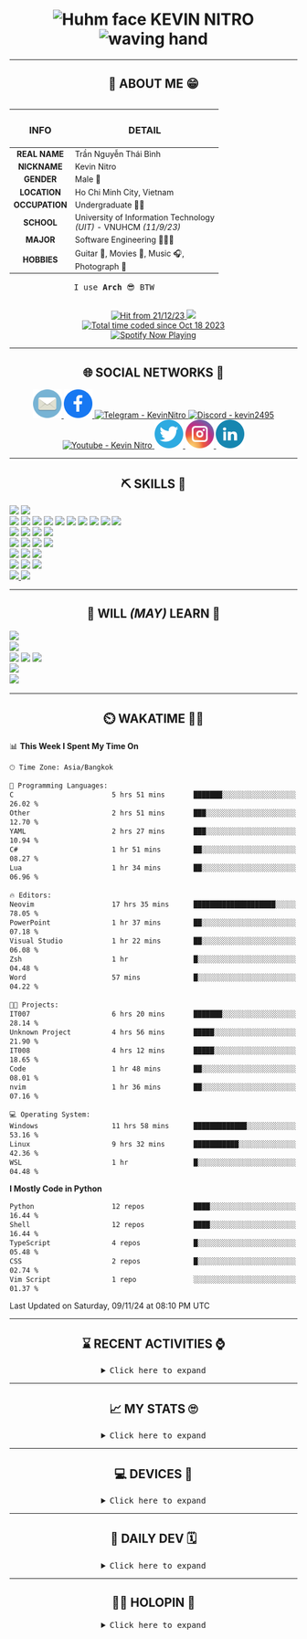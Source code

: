 <h1 align="center">
  <img src="https://i.giphy.com/CaiVJuZGvR8HK.webp" alt="Huhm face" width="25px" height="25px">
  KEVIN NITRO
  <img src="https://media.tenor.com/SNL9_xhZl9oAAAAi/waving-hand-joypixels.gif" alt="waving hand" width="30px" height="30px">
</h1>

<hr>

<!-- ABOUT ME SECTION -->

<h2 align="center"> 💬 ABOUT ME 😁</h2>

<table align="left">
  <thead>
    <tr>
      <th align="center"><h3><strong>INFO</strong></h3></th>
      <th align="center"><h3><strong>DETAIL</strong></h3></th>
    </tr>
  </thead>
  <tbody>
    <tr>
      <td align="center"><strong>REAL NAME</strong></td>
      <td>Trần Nguyễn Thái Bình</td>
    </tr>
    <tr>
      <td align="center"><strong>NICKNAME</strong></td>
      <td>Kevin Nitro</td>
    </tr>
    <tr>
      <td align="center"><strong>GENDER</strong></td>
      <td>Male 👨</td>
    </tr>
    <tr>
      <td align="center"><strong>LOCATION</strong></td>
      <td>Ho Chi Minh City, Vietnam</td>
    </tr>
    <tr>
      <td align="center"><strong>OCCUPATION</strong></td>
      <td>Undergraduate 👨‍🎓</td>
    </tr>
    <tr>
      <td align="center"><strong>SCHOOL</strong></td>
      <td>University of Information Technology<br><em>(UIT)</em> - VNUHCM <em>(11/9/23)</em></td>
    </tr>
    <tr>
      <td align="center"><strong>MAJOR</strong></td>
      <td>Software Engineering 👨🏻‍💻</td>
    </tr>
    <tr>
      <td align="center"><strong>HOBBIES</strong></td>
      <td>Guitar 🎸, Movies 🍿, Music 🎧,<br>Photograph 📸</td>
    </tr>
  </tbody>
  <tfoot>
    <tr>
      <td colspan="2" align="center">
        <pre>I use <strong>Arch</strong> 😎 BTW</pre>
      </td>
    </tr>
  </tfoot>
</table>

<div align="right">
  <div align="center">
    <a href="https://github.com/KevinNitroG">
      <img src="https://komarev.com/ghpvc/?username=KevinNitroG&color=82A0D8&style=for-the-badge&label=hit" alt="Hit from 21/12/23">
    </a>
    <a href="https://github.com/KevinNitroG">
      <img src="https://img.shields.io/badge/website-ECEE81?style=for-the-badge">
    </a>
    <br>
    <a href="https://wakatime.com/@018b410d-fa7b-44ba-a5de-f025fcbeb499"><img src="https://wakatime.com/badge/user/018b410d-fa7b-44ba-a5de-f025fcbeb499.svg?style=for-the-badge" alt="Total time coded since Oct 18 2023" /></a>
  </div>
  <!-- Spotify Github Profile: https://github.com/kittinan/spotify-github-profile -->
  <div align="center">
    <a align="center" href="https://spotify-github-profile.kittinanx.com/api/view?uid=31ms2mpwauroluxnjudw7a6u336e&redirect=true">
      <img src="https://spotify-github-profile.kittinanx.com/api/view?uid=31ms2mpwauroluxnjudw7a6u336e&cover_image=true&theme=default&show_offline=false&background_color=1a1b27&interchange=true&bar_color_cover=true" alt="Spotify Now Playing" width="260px">
    </a>
  </div>
</div>

<hr width="100%">

<!-- SOCIAL NETWORKS SECTION -->

<h2 align="center">🌐 SOCIAL NETWORKS 📩</h2>

<div align="center" style="text-decoration=none;">
  <a href="mailto:kevinnitro@duck.com" target="_blank">
    <img src="icons/email.svg" alt="Email - kevinnitro@duck.com" height="50" width="50" />
  </a>
  <a href="https://www.facebook.com/KevinNitro" target="_blank">
    <img src="icons/facebook.svg" alt="Facebook - Trần Nguyễn Thái Bình" height="50" width="50" />
  </a>
  <a href="https://t.me/KevinNitro" target="_blank">
    <img src="https://cdn-icons-png.flaticon.com/512/1603/1603076.png" alt="Telegram - KevinNitro" height="50" width="50" />
  </a>
  <a href="https://discord.com/users/343579767871897570" target="_blank">
    <img src="https://uxwing.com/wp-content/themes/uxwing/download/brands-and-social-media/discord-round-color-icon.png" alt="Discord - kevin2495" height="50" width="50" />
  </a>
  <a href="https://www.youtube.com/c/kevinnitro" target="_blank">
    <img src="https://upload.wikimedia.org/wikipedia/commons/thumb/a/a0/YouTube_social_red_circle_%282017%29.svg/450px-YouTube_social_red_circle_%282017%29.svg.png?20220808215554" alt="Youtube - Kevin Nitro" height="50" width="50" />
  </a>
  <a href="https://twitter.com/kevinnitrog" target="_blank">
    <img src="icons/twitter.svg" alt="Twitter - kevinnitrog" height="50" width="50" />
  </a>
  <a href="https://instagram.com/KevinNitroG" target="_blank">
    <img src="icons/instagram.svg" alt="Instagram - KevinNitroG" height="50" width="50" />
  </a>
  <a href="https://www.linkedin.com/in/KevinNitro/" target="_blank">
    <img src="icons/linkedin.svg" alt="Linkedin - Nguyen Thai Binh Tran (KevinNitro)" height="50" width="50" />
  </a>
</div>

<!-- <hr> -->

<!-- SKILLS AND WILL (MAY) LEARN SECTION -->

<!-- Skillicons: https://github.com/tandpfun/skill-icons -->

<!-- <center>
  <table align="center">
    <thead>
      <tr>
        <th align="center"><h2>⛏️ SKILLS 🔨</h2></th>
        <th align="center"><h2>📑 WILL <em>(MAY)</em> LEARN 🧾</h2></th>
      </tr>
    </thead>
    <tbody>
      <tr>
        <td align="center" style="vertical-align: top;">
          <img src="https://skillicons.dev/icons?i=linux,ps,pr,visualstudio,vscode,neovim,regex,cpp,py,md,bash,git,github,gitlab,githubactions,workers&theme=dark&perline=4" alt="My skills" height="205px"/>
        </td>
        <td align="center" style="vertical-align: top;">
          <img src="https://skillicons.dev/icons?i=html,css,bootstrap,js,selenium,docker,cloudflare,mongodb,redis,vercel,netlify,replit,aws,raspberrypi,devto,linkedin&theme=dark&perline=5" alt="May / Will learn skills" height="205px"/>
        </td>
      </tr>
    </tbody>
  </table>
</center> -->

<hr>

<h2 align="center">⛏️ SKILLS 🔨</h2>

<div>
  <img src="https://img.shields.io/badge/Arch-1793D1?style=for-the-badge&logo=arch-linux&logoColor=white">
  <img src="https://img.shields.io/badge/Windows-0078D6?style=for-the-badge&logo=windows&logoColor=white">
  <!-- <img src="https://img.shields.io/badge/Ubuntu-E95420?style=for-the-badge&logo=ubuntu&logoColor=white"> -->
  <!-- <img src="https://img.shields.io/badge/Fedora-294172?style=for-the-badge&logo=fedora&logoColor=white"> -->
  <!-- <img src="https://img.shields.io/badge/Kali-268BEE?style=for-the-badge&logo=kalilinux&logoColor=white"> -->
</div>
<div>
  <img src="https://img.shields.io/badge/Python-3F7CAD?style=for-the-badge&logo=python&logoColor=white">
  <img src="https://img.shields.io/badge/C%2B%2B-00599C?style=for-the-badge&logo=c%2B%2B&logoColor=white">
  <img src="https://img.shields.io/badge/HTML5-E34F26?style=for-the-badge&logo=html5&logoColor=white">
  <img src="https://img.shields.io/badge/CSS3-1572B6?style=for-the-badge&logo=css3&logoColor=white">
  <img src="https://img.shields.io/badge/JavaScript-F9AB00?style=for-the-badge&logo=javascript&logoColor=white">
  <img src="https://img.shields.io/badge/TypeScript-007ACC?style=for-the-badge&logo=typescript&logoColor=white">
  <img src="https://img.shields.io/badge/Shell_Script-121011?style=for-the-badge&logo=gnu-bash&logoColor=white">
  <img src="https://img.shields.io/badge/powershell-5391FE?style=for-the-badge&logo=educative&logoColor=white"> <!-- old logo is powershell -->
  <img src="https://img.shields.io/badge/Lua-2C2D72?style=for-the-badge&logo=lua&logoColor=white">
  <img src="https://img.shields.io/badge/Markdown-000000?style=for-the-badge&logo=markdown&logoColor=white">
</div>
<div>
  <img src="https://img.shields.io/badge/GIT-E44C30?style=for-the-badge&logo=git&logoColor=white">
  <img src="https://img.shields.io/badge/GitHub_Actions-2088FF?style=for-the-badge&logo=github-actions&logoColor=white">
  <img src="https://img.shields.io/badge/Selenium-43B02A?style=for-the-badge&logo=Selenium&logoColor=white">
  <img src="https://img.shields.io/badge/Docker-2CA5E0?style=for-the-badge&logo=docker&logoColor=white">
</div>
<div>
  <img src="https://img.shields.io/badge/NeoVim-%2357A143.svg?&style=for-the-badge&logo=neovim&logoColor=white">
  <img src="https://img.shields.io/badge/VSCode-0078D4?style=for-the-badge&logo=visual%20studio%20code&logoColor=white">
  <img src="https://img.shields.io/badge/Visual_Studio-5C2D91?style=for-the-badge&logo=visual%20studio&logoColor=white">
  <img src="https://img.shields.io/badge/Colab-F9AB00?style=for-the-badge&logo=googlecolab&logoColor=white">
</div>
<div>
  <img src="https://img.shields.io/badge/tmux-1BB91F?style=for-the-badge&logo=tmux&logoColor=white">
  <img src="https://img.shields.io/badge/alacritty-F46D01?style=for-the-badge&logo=alacritty&logoColor=white">
  <img src="https://img.shields.io/badge/windows%20terminal-4D4D4D?style=for-the-badge&logo=windows%20terminal&logoColor=white">
  <!-- <img src="https://img.shields.io/badge/wezterm-4E49EE?style=for-the-badge&logo=wezterm&logoColor=white"> -->
  <!-- <img src="https://img.shields.io/badge/starship-DD0B78?style=for-the-badge&logo=starship&logoColor=white"> -->
</div>
<div>
  <img src="https://img.shields.io/badge/Brave-FB542B?style=for-the-badge&logo=Brave&logoColor=white">
  <img src="https://img.shields.io/badge/Google_chrome-4285F4?style=for-the-badge&logo=Google-chrome&logoColor=white">
  <img src="https://img.shields.io/badge/Notion-000000?style=for-the-badge&logo=notion&logoColor=white">
</div>
<div>
  <a href="https://leetcode.com/u/KevinNitro/">
    <img src="https://img.shields.io/badge/-LeetCode-FFA116?style=for-the-badge&logo=LeetCode&logoColor=white">
  </a>
  <img src="https://img.shields.io/badge/-Hackerrank-2EC866?style=for-the-badge&logo=HackerRank&logoColor=white">
</div>

<hr>

<h2 align="center">📑 WILL <em>(MAY)</em> LEARN 🧾</h2>

<div>
  <img src="https://img.shields.io/badge/Raspberry%20Pi-A22846?style=for-the-badge&logo=Raspberry%20Pi&logoColor=white">
</div>
<div>
  <img src="https://img.shields.io/badge/Node%20js-339933?style=for-the-badge&logo=nodedotjs&logoColor=white">
</div>
<div>
  <img src="https://img.shields.io/badge/MongoDB-4EA94B?style=for-the-badge&logo=mongodb&logoColor=white">
  <img src="https://img.shields.io/badge/redis-%23DD0031.svg?&style=for-the-badge&logo=redis&logoColor=white">
  <img src="https://img.shields.io/badge/Cloudflare-F38020?style=for-the-badge&logo=Cloudflare&logoColor=white">
</div>
<div>
  <img src="https://img.shields.io/badge/Obsidian-483699?style=for-the-badge&logo=Obsidian&logoColor=white">
</div>
<div>
  <img src="https://img.shields.io/badge/GitLab-330F63?style=for-the-badge&logo=gitlab&logoColor=white">
</div>

<hr>

<!-- WAKATIME SECTION -->

<h2 align="center">⏲️ WAKATIME 🧑‍💻</h2>

<!-- WakaTime SVG: https://github.com/avinal/Profile-Readme-WakaTime -->

<!--
<div width="80%" align="center">
  <img src="https://github.com/KevinNitroG/KevinNitroG/blob/wakatime/images/stat.svg"
    alt="KevinNitroG WakaTime Activity"
  />
</div>
-->

<!-- WakaTime Code: https://github.com/athul/waka-readme -->
<!-- WakaTime Readme Stats: https://github.com/anmol098/waka-readme-stats -->

<!--START_SECTION:waka-->
📊 **This Week I Spent My Time On** 

```text
🕑︎ Time Zone: Asia/Bangkok

💬 Programming Languages: 
C                        5 hrs 51 mins       ███████░░░░░░░░░░░░░░░░░░   26.02 % 
Other                    2 hrs 51 mins       ███░░░░░░░░░░░░░░░░░░░░░░   12.70 % 
YAML                     2 hrs 27 mins       ███░░░░░░░░░░░░░░░░░░░░░░   10.94 % 
C#                       1 hr 51 mins        ██░░░░░░░░░░░░░░░░░░░░░░░   08.27 % 
Lua                      1 hr 34 mins        ██░░░░░░░░░░░░░░░░░░░░░░░   06.96 % 

🔥 Editors: 
Neovim                   17 hrs 35 mins      ████████████████████░░░░░   78.05 % 
PowerPoint               1 hr 37 mins        ██░░░░░░░░░░░░░░░░░░░░░░░   07.18 % 
Visual Studio            1 hr 22 mins        ██░░░░░░░░░░░░░░░░░░░░░░░   06.08 % 
Zsh                      1 hr                █░░░░░░░░░░░░░░░░░░░░░░░░   04.48 % 
Word                     57 mins             █░░░░░░░░░░░░░░░░░░░░░░░░   04.22 % 

🐱‍💻 Projects: 
IT007                    6 hrs 20 mins       ███████░░░░░░░░░░░░░░░░░░   28.14 % 
Unknown Project          4 hrs 56 mins       █████░░░░░░░░░░░░░░░░░░░░   21.90 % 
IT008                    4 hrs 12 mins       █████░░░░░░░░░░░░░░░░░░░░   18.65 % 
Code                     1 hr 48 mins        ██░░░░░░░░░░░░░░░░░░░░░░░   08.01 % 
nvim                     1 hr 36 mins        ██░░░░░░░░░░░░░░░░░░░░░░░   07.16 % 

💻 Operating System: 
Windows                  11 hrs 58 mins      █████████████░░░░░░░░░░░░   53.16 % 
Linux                    9 hrs 32 mins       ███████████░░░░░░░░░░░░░░   42.36 % 
WSL                      1 hr                █░░░░░░░░░░░░░░░░░░░░░░░░   04.48 % 
```

**I Mostly Code in Python** 

```text
Python                   12 repos            ████░░░░░░░░░░░░░░░░░░░░░   16.44 % 
Shell                    12 repos            ████░░░░░░░░░░░░░░░░░░░░░   16.44 % 
TypeScript               4 repos             █░░░░░░░░░░░░░░░░░░░░░░░░   05.48 % 
CSS                      2 repos             █░░░░░░░░░░░░░░░░░░░░░░░░   02.74 % 
Vim Script               1 repo              ░░░░░░░░░░░░░░░░░░░░░░░░░   01.37 % 
```




 Last Updated on Saturday, 09/11/24 at 08:10 PM UTC
<!--END_SECTION:waka-->

<hr>

<!-- RECENT ACTIVITIES SECTION -->

<h2 align="center">⌛ RECENT ACTIVITIES ⌚</h2>

<details>
  <summary align="center">
    <kbd>Click here to expand</kbd>
  </summary>

<!-- Recent activities (jamesgeorge007): https://github.com/jamesgeorge007/github-activity-readme -->

<!--START_SECTION:activity-->

<!--END_SECTION:activity-->

<!-- Recent activities (Readme-Workflows): https://github.com/Readme-Workflows/recent-activity/ -->

<!--RECENT_ACTIVITY:start-->
1. ⭐ Starred [PowerShell/PSResourceGet](https://github.com/PowerShell/PSResourceGet)<br>
2. ⭐ Starred [whame/tmux-modal](https://github.com/whame/tmux-modal)<br>
3. ⬆️ Pushed 1 commit(s) to [KevinNitroG/windows-dotfiles](https://github.com/KevinNitroG/windows-dotfiles)<br>
4. ⭐ Starred [orhun/git-cliff](https://github.com/orhun/git-cliff)<br>
5. ⭐ Starred [conventional-changelog/conventional-changelog](https://github.com/conventional-changelog/conventional-changelog)<br>
6. ⭐ Starred [softprops/action-gh-release](https://github.com/softprops/action-gh-release)<br>
7. ⬆️ Pushed 1 commit(s) to [KevinNitroG/windows-dotfiles](https://github.com/KevinNitroG/windows-dotfiles)<br>
8. ⬆️ Pushed 1 commit(s) to [KevMi-UIT/IT002](https://github.com/KevMi-UIT/IT002)<br>
9. ⬆️ Pushed 1 commit(s) to [KevMi-UIT/IT007](https://github.com/KevMi-UIT/IT007)<br>
10. ⬆️ Pushed 1 commit(s) to [KevinNitroG/windows-dotfiles](https://github.com/KevinNitroG/windows-dotfiles)<br>
<!--RECENT_ACTIVITY:end-->

<!--RECENT_ACTIVITY:last_update-->
Last Updated on Sunday, 10/11/24 3:11 PM
<!--RECENT_ACTIVITY:last_update_end-->

</details>

<hr>

<!-- MY STATS SECTION -->

<h2 align="center">📈 MY STATS 🙄</h2>

<details>
    <summary align="center">
      <kbd>Click here to expand</kbd>
    </summary>
    <div align="center">
      <!-- Anuraghazra Github Readme Stats: https://github.com/anuraghazra/github-readme-stats -->
      <img src="https://github-readme-stats.vercel.app/api?username=KevinNitroG&show_icons=true&theme=tokyonight&card_width=570&layout=compact" alt="KevinNitroG's GitHub stats">
      <br>
      <!-- Streak: https://git.io/streak-stats -->
      <img src="https://streak-stats.demolab.com?user=KevinNitroG&theme=tokyonight&date_format=j%2Fn%5B%2FY%5D&card_width=570" alt="KevinNitroG's GitHub Streak">
      <br>
      <!-- Top Langs: https://github.com/anuraghazra/github-readme-stats -->
      <img src="https://github-readme-stats.vercel.app/api/top-langs/?username=KevinNitroG&langs_count=10&theme=tokyonight&card_width=570&layout=compact" alt="KevinNitroG's Top Langs">
      <br>
      <!-- WakaTime: https://github.com/anuraghazra/github-readme-stats -->
      <img src="https://github-readme-stats.vercel.app/api/wakatime?username=KevinNitro&theme=tokyonight&card_width=570&layout=compact&langs_count=10&custom_title=KevinNitroG%27s%20WakaTime%20in%20last%20year" alt="KevinNitroG's WakaTime in last year" width="570px">
      <br>
      <!-- Activity Graph: https://github.com/Ashutosh00710/github-readme-activity-graph -->
      <img src="https://github-readme-activity-graph.vercel.app/graph?username=KevinNitroG&theme=tokyo-night&radius=12&hide_border=false&area=true" alt="KevinNitroG's Activity Graph" width="570px">
      <br>
      <!-- Github Trophies: https://github.com/ryo-ma/github-profile-trophy -->
      <img src="https://github-profile-trophy.vercel.app/?username=KevinNitroG&column=5&theme=tokyonight&no-bg=false" alt="KevinNitro's Trophies" width="570px">
      <!-- <br> -->
      <!-- Spotify Recently Played: https://github.com/JeffreyCA/spotify-recently-played-readme -->
      <!-- <img src="https://spotify-recently-played-readme.vercel.app/api?user=31ms2mpwauroluxnjudw7a6u336e&count=5&width=570" alt="Spotify Recently Played" width="570px"> -->
        <!-- https://github.com/JacobLinCool/LeetCode-Stats-Card -->
      <img src="https://leetcard.jacoblin.cool/KevinNitro?theme=nord&font=Noto%20Sans&ext=heatmap" alt="KevinNitro's LeetCode Stats" width="570px">
    </div>

</details>

<hr>

<!-- DEVICES SECTION -->

<h2 align="center">💻 DEVICES 📱</h2>

<details>
    <summary align="center">
      <kbd>Click here to expand</kbd>
    </summary>
    <center>
        <table align="center">
          <thead>
            <tr>
              <th align="center"><h3><strong>NAME</strong></h3></th>
              <th align="center"><h3><strong>MODEL</strong></h3></th>
              <th align="center"><h3><strong>OS</strong></h3></th>
            </tr>
          </thead>
          <tbody>
            <tr>
              <td align="center" rowspan="2"><strong>LAPTOP</strong></td>
              <td rowspan="2"><a href="https://www.nguyenkim.com/laptop-dell-vostro-5410-v4i5214w1.html">Dell Vostro 5410<em>(V4I5214W1)</em></a></td>
              <td>Windows 11 Home 🪟</td>
          </tr>
          <tr>
            <td>Arch 🐧</td>
            </tr>
            <tr>
              <td align="center"><strong>PHONE</strong></td>
              <td><a href="https://www.gsmarena.com/xiaomi_redmi_k30_5g-9979.php">Xiaomi Redmi K30 5G</a></td>
              <td>Android 12 <em>(MIUI CN 13)</em><br><em>(rooted with Magisk Delta)</em></td>
            </tr>
          </tbody>
        </table>
    </center>
</details>

<hr>

<!-- DAILY.DEV SECTION -->

<h2 align="center">📆 DAILY DEV 🗓️</h2>

<details>
    <summary align="center">
        <kbd>Click here to expand</kbd>
    </summary>
    <div align="center">
        <a href="https://app.daily.dev/kevinnitro">
            <img src="https://api.daily.dev/devcards/v2/IKcvSxX1waAoBWQLjYP5j.png?type=wide&r=p4c" width="570" alt="Kevin Nitro's Dev Card"/>
        </a>
    </div>
</details>

<hr>

<!-- HOLOPIN SECTION -->

<h2 align="center">😶‍🌫️ HOLOPIN 🦖</h2>

<details>
    <summary align="center">
        <kbd>Click here to expand</kbd>
    </summary>
    <div align="center">
        <a href="https://holopin.io/@kevinnitrog">
            <img src="https://holopin.me/kevinnitrog" alt="@KevinNitroG's Holopin board" />
        </a>
    </div>
</details>
